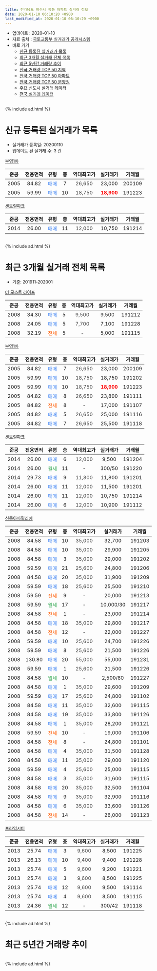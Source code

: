 ```yaml
---
title: 전라남도 여수시 학동 아파트 실거래 정보
date: 2020-01-10 06:10:20 +0900
last_modified_at: 2020-01-10 06:10:20 +0900
---
```


* 업데이트 : 2020-01-10
* 자료 출처 : [국토교통부 실거래가 공개시스템](http://rt.molit.go.kr)
* 바로 가기
    * [신규 등록된 실거래가 목록](#신규-등록된-실거래가-목록)
    * [최근 3개월 실거래 전체 목록](#최근-3개월-실거래-전체-목록)
    * [최근 5년간 거래량 추이](#최근-5년간-거래량-추이)
    * [전국 거래량 TOP 50 지역](https://inasie.github.io/apt-trade-info/최근-3개월-전국에서-가장-거래가-많이-발생한-지역)
    * [전국 거래량 TOP 50 아파트](https://inasie.github.io/apt-trade-info/최근-3개월-전국에서-가장-거래가-많이-발생한-아파트)
    * [전국 거래량 TOP 50 분양권](https://inasie.github.io/apt-trade-info/최근-3개월-전국에서-가장-거래가-많이-발생한-분양권)
    * [주요 신도시 실거래 데이터](https://inasie.github.io/apt-trade-info/주요-신도시)
    * [전국 실거래 데이터](https://inasie.github.io/apt-trade-info/전국)
<br>
{% include ad.html %}
<br>

# 신규 등록된 실거래가 목록
* 실거래가 등록일: 20200110
* 업데이트 된 실거래 수: 3 건


[부영1차](https://search.naver.com/search.naver?query=%EC%A0%84%EB%9D%BC%EB%82%A8%EB%8F%84+%EC%97%AC%EC%88%98%EC%8B%9C+%ED%95%99%EB%8F%99+%EB%B6%80%EC%98%811%EC%B0%A8)

|준공|전용면적|유형|층|역대최고가|실거래가|거래월|
|:---:|:---:|:---:|:---:|:---:|:---:|:---:|
|2005|84.82|<span style="color:#4285f3">매매</span>|7|<span style="color:#444444">26,650</span>|23,000|200109|
|2005|59.99|<span style="color:#4285f3">매매</span>|10|<span style="color:#444444">18,750</span>|<b><span style="color:#ff0000">18,900</span></b>|191223|

[센트럴파크](https://search.naver.com/search.naver?query=%EC%A0%84%EB%9D%BC%EB%82%A8%EB%8F%84+%EC%97%AC%EC%88%98%EC%8B%9C+%ED%95%99%EB%8F%99+%EC%84%BC%ED%8A%B8%EB%9F%B4%ED%8C%8C%ED%81%AC)

|준공|전용면적|유형|층|역대최고가|실거래가|거래월|
|:---:|:---:|:---:|:---:|:---:|:---:|:---:|
|2014|26.00|<span style="color:#4285f3">매매</span>|11|<span style="color:#444444">12,000</span>|10,750|191214|


<br>
{% include ad.html %}
<br>

# 최근 3개월 실거래 전체 목록
* 기준: 201911-202001


[더 모스트 라이프](https://search.naver.com/search.naver?query=%EC%A0%84%EB%9D%BC%EB%82%A8%EB%8F%84+%EC%97%AC%EC%88%98%EC%8B%9C+%ED%95%99%EB%8F%99+%EB%8D%94+%EB%AA%A8%EC%8A%A4%ED%8A%B8+%EB%9D%BC%EC%9D%B4%ED%94%84)

|준공|전용면적|유형|층|역대최고가|실거래가|거래월|
|:---:|:---:|:---:|:---:|:---:|:---:|:---:|
|2008|34.30|<span style="color:#4285f3">매매</span>|5|<span style="color:#444444">9,500</span>|9,500|191212|
|2008|24.05|<span style="color:#4285f3">매매</span>|5|<span style="color:#444444">7,700</span>|7,100|191228|
|2008|32.19|<span style="color:#ff5a00">전세</span>|5|<span style="color:#444444">-</span>|5,000|191115|

[부영1차](https://search.naver.com/search.naver?query=%EC%A0%84%EB%9D%BC%EB%82%A8%EB%8F%84+%EC%97%AC%EC%88%98%EC%8B%9C+%ED%95%99%EB%8F%99+%EB%B6%80%EC%98%811%EC%B0%A8)

|준공|전용면적|유형|층|역대최고가|실거래가|거래월|
|:---:|:---:|:---:|:---:|:---:|:---:|:---:|
|2005|84.82|<span style="color:#4285f3">매매</span>|7|<span style="color:#444444">26,650</span>|23,000|200109|
|2005|59.99|<span style="color:#4285f3">매매</span>|10|<span style="color:#444444">18,750</span>|18,750|191202|
|2005|59.99|<span style="color:#4285f3">매매</span>|10|<span style="color:#444444">18,750</span>|<b><span style="color:#ff0000">18,900</span></b>|191223|
|2005|84.82|<span style="color:#4285f3">매매</span>|8|<span style="color:#444444">26,650</span>|23,800|191111|
|2005|84.82|<span style="color:#ff5a00">전세</span>|8|<span style="color:#444444">-</span>|17,000|191107|
|2005|84.82|<span style="color:#4285f3">매매</span>|5|<span style="color:#444444">26,650</span>|25,000|191116|
|2005|84.82|<span style="color:#4285f3">매매</span>|7|<span style="color:#444444">26,650</span>|25,500|191118|

[센트럴파크](https://search.naver.com/search.naver?query=%EC%A0%84%EB%9D%BC%EB%82%A8%EB%8F%84+%EC%97%AC%EC%88%98%EC%8B%9C+%ED%95%99%EB%8F%99+%EC%84%BC%ED%8A%B8%EB%9F%B4%ED%8C%8C%ED%81%AC)

|준공|전용면적|유형|층|역대최고가|실거래가|거래월|
|:---:|:---:|:---:|:---:|:---:|:---:|:---:|
|2014|26.00|<span style="color:#4285f3">매매</span>|6|<span style="color:#444444">12,000</span>|9,500|191204|
|2014|26.00|<span style="color:#34a853">월세</span>|11|<span style="color:#444444">-</span>|300/50|191220|
|2014|29.73|<span style="color:#4285f3">매매</span>|9|<span style="color:#444444">11,800</span>|11,800|191201|
|2014|26.00|<span style="color:#4285f3">매매</span>|11|<span style="color:#444444">12,000</span>|11,500|191201|
|2014|26.00|<span style="color:#4285f3">매매</span>|11|<span style="color:#444444">12,000</span>|10,750|191214|
|2014|26.00|<span style="color:#4285f3">매매</span>|6|<span style="color:#444444">12,000</span>|10,900|191112|

[신동아파밀리에](https://search.naver.com/search.naver?query=%EC%A0%84%EB%9D%BC%EB%82%A8%EB%8F%84+%EC%97%AC%EC%88%98%EC%8B%9C+%ED%95%99%EB%8F%99+%EC%8B%A0%EB%8F%99%EC%95%84%ED%8C%8C%EB%B0%80%EB%A6%AC%EC%97%90)

|준공|전용면적|유형|층|역대최고가|실거래가|거래월|
|:---:|:---:|:---:|:---:|:---:|:---:|:---:|
|2008|84.58|<span style="color:#4285f3">매매</span>|10|<span style="color:#444444">35,000</span>|32,700|191203|
|2008|84.58|<span style="color:#4285f3">매매</span>|10|<span style="color:#444444">35,000</span>|29,900|191205|
|2008|84.58|<span style="color:#4285f3">매매</span>|3|<span style="color:#444444">35,000</span>|29,000|191202|
|2008|59.59|<span style="color:#4285f3">매매</span>|21|<span style="color:#444444">25,600</span>|24,800|191206|
|2008|84.58|<span style="color:#4285f3">매매</span>|20|<span style="color:#444444">35,000</span>|31,900|191209|
|2008|59.59|<span style="color:#4285f3">매매</span>|18|<span style="color:#444444">25,600</span>|25,500|191210|
|2008|59.59|<span style="color:#ff5a00">전세</span>|9|<span style="color:#444444">-</span>|20,000|191213|
|2008|59.59|<span style="color:#34a853">월세</span>|17|<span style="color:#444444">-</span>|10,000/30|191217|
|2008|84.58|<span style="color:#ff5a00">전세</span>|1|<span style="color:#444444">-</span>|23,000|191214|
|2008|84.58|<span style="color:#4285f3">매매</span>|18|<span style="color:#444444">35,000</span>|29,800|191217|
|2008|84.58|<span style="color:#ff5a00">전세</span>|12|<span style="color:#444444">-</span>|22,000|191227|
|2008|59.59|<span style="color:#4285f3">매매</span>|10|<span style="color:#444444">25,600</span>|24,700|191226|
|2008|59.59|<span style="color:#4285f3">매매</span>|8|<span style="color:#444444">25,600</span>|21,500|191226|
|2008|130.80|<span style="color:#4285f3">매매</span>|20|<span style="color:#444444">55,000</span>|55,000|191231|
|2008|59.59|<span style="color:#4285f3">매매</span>|1|<span style="color:#444444">25,600</span>|21,500|191226|
|2008|84.58|<span style="color:#34a853">월세</span>|10|<span style="color:#444444">-</span>|2,500/80|191227|
|2008|84.58|<span style="color:#4285f3">매매</span>|1|<span style="color:#444444">35,000</span>|29,600|191209|
|2008|59.59|<span style="color:#4285f3">매매</span>|17|<span style="color:#444444">25,600</span>|24,800|191102|
|2008|84.58|<span style="color:#4285f3">매매</span>|11|<span style="color:#444444">35,000</span>|32,600|191115|
|2008|84.58|<span style="color:#4285f3">매매</span>|19|<span style="color:#444444">35,000</span>|33,800|191126|
|2008|84.58|<span style="color:#4285f3">매매</span>|1|<span style="color:#444444">35,000</span>|28,200|191121|
|2008|59.59|<span style="color:#ff5a00">전세</span>|10|<span style="color:#444444">-</span>|19,000|191106|
|2008|84.58|<span style="color:#ff5a00">전세</span>|8|<span style="color:#444444">-</span>|24,800|191101|
|2008|84.58|<span style="color:#4285f3">매매</span>|4|<span style="color:#444444">35,000</span>|31,500|191128|
|2008|84.58|<span style="color:#4285f3">매매</span>|11|<span style="color:#444444">35,000</span>|29,000|191120|
|2008|59.59|<span style="color:#4285f3">매매</span>|4|<span style="color:#444444">25,600</span>|25,000|191115|
|2008|84.58|<span style="color:#4285f3">매매</span>|3|<span style="color:#444444">35,000</span>|31,600|191115|
|2008|84.58|<span style="color:#4285f3">매매</span>|20|<span style="color:#444444">35,000</span>|32,500|191104|
|2008|84.58|<span style="color:#4285f3">매매</span>|9|<span style="color:#444444">35,000</span>|32,900|191116|
|2008|84.58|<span style="color:#4285f3">매매</span>|6|<span style="color:#444444">35,000</span>|33,600|191126|
|2008|84.58|<span style="color:#ff5a00">전세</span>|14|<span style="color:#444444">-</span>|26,000|191123|


<script async src="//pagead2.googlesyndication.com/pagead/js/adsbygoogle.js"></script>
<!-- 기본 -->
<ins class="adsbygoogle"
     style="display:block"
     data-ad-client="ca-pub-2446590836940007"
     data-ad-slot="1659523306"
     data-ad-format="auto"
     data-full-width-responsive="true"></ins>
<script>
(adsbygoogle = window.adsbygoogle || []).push({});
</script>


[프라임시티](https://search.naver.com/search.naver?query=%EC%A0%84%EB%9D%BC%EB%82%A8%EB%8F%84+%EC%97%AC%EC%88%98%EC%8B%9C+%ED%95%99%EB%8F%99+%ED%94%84%EB%9D%BC%EC%9E%84%EC%8B%9C%ED%8B%B0)

|준공|전용면적|유형|층|역대최고가|실거래가|거래월|
|:---:|:---:|:---:|:---:|:---:|:---:|:---:|
|2013|25.74|<span style="color:#4285f3">매매</span>|3|<span style="color:#444444">9,600</span>|8,500|191225|
|2013|26.13|<span style="color:#4285f3">매매</span>|10|<span style="color:#444444">9,400</span>|9,400|191228|
|2013|25.74|<span style="color:#4285f3">매매</span>|5|<span style="color:#444444">9,600</span>|9,200|191221|
|2013|25.74|<span style="color:#4285f3">매매</span>|3|<span style="color:#444444">9,600</span>|8,500|191225|
|2013|25.74|<span style="color:#4285f3">매매</span>|12|<span style="color:#444444">9,600</span>|9,500|191114|
|2013|25.74|<span style="color:#4285f3">매매</span>|4|<span style="color:#444444">9,600</span>|8,500|191115|
|2013|24.36|<span style="color:#34a853">월세</span>|12|<span style="color:#444444">-</span>|300/42|191118|


<br>
{% include ad.html %}
<br>

# 최근 5년간 거래량 추이


<div style="width:100%;">
    <canvas id="deal_progress" height="200"></canvas>
</div>

<script>
new Chart(document.getElementById("deal_progress"), {
    type: 'line',
    data: {
        labels: ['201501','201502','201503','201504','201505','201506','201507','201508','201509','201510','201511','201512','201601','201602','201603','201604','201605','201606','201607','201608','201609','201610','201611','201612','201701','201702','201703','201704','201705','201706','201707','201708','201709','201710','201711','201712','201801','201802','201803','201804','201805','201806','201807','201808','201809','201810','201811','201812','201901','201902','201903','201904','201905','201906','201907','201908','201909','201910','201911','201912','202001'],
        datasets: [{
            label: '매매',
            pointRadius: 1,
            data: [15, 16, 12, 27, 24, 24, 5, 13, 14, 18, 19, 16, 13, 29, 23, 21, 19, 35, 21, 89, 59, 39, 24, 26, 29, 20, 16, 14, 23, 28, 28, 24, 28, 17, 22, 21, 25, 20, 31, 14, 8, 14, 17, 12, 8, 32, 21, 19, 12, 23, 18, 32, 15, 18, 14, 10, 15, 28, 17, 24, 1],
            borderColor: "rgba(255, 201, 14, 1)",
            backgroundColor: "rgba(255, 201, 14, 0.5)",
            fill: false,
            lineTension: 0
        },{
            label: '전월세',
            pointRadius: 1,
            data: [9, 7, 11, 10, 9, 9, 6, 7, 8, 8, 2, 4, 5, 0, 9, 6, 2, 3, 2, 4, 7, 10, 1, 8, 6, 12, 8, 8, 7, 5, 7, 6, 12, 4, 5, 7, 7, 9, 3, 9, 5, 2, 7, 4, 4, 2, 10, 8, 5, 9, 15, 7, 8, 4, 9, 3, 4, 7, 6, 6, 0],
            borderColor: "rgba(0, 141, 185, 1)",
            backgroundColor: "rgba(0, 141, 185, 0.5)",
            fill: false,
            lineTension: 0
        }
        ]
    },
    options: {
        responsive: true,
        title: {
            display: false
        },
        tooltips: {
            mode: 'index',
            intersect: false
        },
        hover: {
            mode: 'nearest',
            intersect: true
        },
        scales: {
            xAxes: [{
                display: true,
                scaleLabel: {
                    display: true,
                    labelString: '년/월'
                }
            }],
            yAxes: [{
                display: true,
                ticks: {
                    suggestedMin: 0,
                },
                scaleLabel: {
                    display: true,
                    labelString: '실거래 수'
                }
            }]
        }
    }
});

</script>


<br>
{% include ad.html %}
<br>

